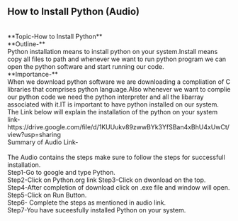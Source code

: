 ## How to Install Python (Audio)
<br>
**Topic-How to Install Python**<br>
 **Outline-**
<br>
Python installation means to install python on your system.Install means copy all files to path and whenever we want to run python program we can open the python software and start running our code.
<br>
**Importance-**
<br>
When we download python software we are downloading a compliation of C libraries that comprises python language.Also whenever we want to complie our python code we need the python interpreter and all the libarray associated with it.IT is important to have python installed on our system.
The Link below will explain the installation of the python on your system
link-
https://drive.google.com/file/d/1KUUukv89zwwBYk3YfSBan4xBhU4xUwCt/view?usp=sharing
<br>
Summary of Audio Link-
<br><br>
The Audio contains the steps make sure to follow the steps for successfull installation.<br>
Step1-Go to google and type Python.<br>
Step2-Click on Python.org link<bt>
Step3-Click on dwonload on the top.<br>
Step4-After completion of download click on .exe file and window will open.<br>
Step5-Click on Run Button.<br>
Step6- Complete the steps as mentioned in audio link.<br>
Step7-You have suceesfully installed Python on your system.<br>




